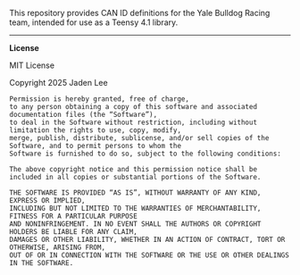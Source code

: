 This repository provides CAN ID definitions for the Yale Bulldog Racing team, intended for use as a Teensy 4.1 library.

---

**License**

MIT License

Copyright 2025 Jaden Lee

    Permission is hereby granted, free of charge, 
    to any person obtaining a copy of this software and associated documentation files (the “Software”), 
    to deal in the Software without restriction, including without limitation the rights to use, copy, modify, 
    merge, publish, distribute, sublicense, and/or sell copies of the Software, and to permit persons to whom the 
    Software is furnished to do so, subject to the following conditions:

    The above copyright notice and this permission notice shall be 
    included in all copies or substantial portions of the Software.

    THE SOFTWARE IS PROVIDED “AS IS”, WITHOUT WARRANTY OF ANY KIND, EXPRESS OR IMPLIED, 
    INCLUDING BUT NOT LIMITED TO THE WARRANTIES OF MERCHANTABILITY, FITNESS FOR A PARTICULAR PURPOSE 
    AND NONINFRINGEMENT. IN NO EVENT SHALL THE AUTHORS OR COPYRIGHT HOLDERS BE LIABLE FOR ANY CLAIM, 
    DAMAGES OR OTHER LIABILITY, WHETHER IN AN ACTION OF CONTRACT, TORT OR OTHERWISE, ARISING FROM, 
    OUT OF OR IN CONNECTION WITH THE SOFTWARE OR THE USE OR OTHER DEALINGS IN THE SOFTWARE.
